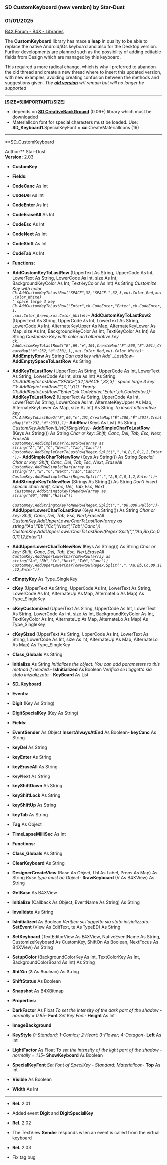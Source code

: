 ###  SD CustomKeyboard (new version) by Star-Dust
### 01/01/2025
[B4X Forum - B4X - Libraries](https://www.b4x.com/android/forum/threads/160116/)

The **CustomKeyboard** library has made a **leap** in quality to be able to replace the native Android/iOs keyboard and also for the Desktop version.  
Further developments are planned such as the possibility of adding editable fields from Design which are managed by this keyboard.  
  
This required a more radical change, which is why I preferred to abandon the old thread and create a new thread where to insert this updated version, with new examples, avoiding creating confusion between the methods and suggestions given. *The* [***old version***](https://www.b4x.com/android/forum/threads/b4x-sd-customkeyboard.138438/) *will remain but will no longer be supported*  
  

---

  
**[SIZE=5]IMPORTANT[/SIZE]**  

- depends on [**SD CreativeBackGround**](https://www.b4x.com/android/forum/threads/b4x-xui-sd-creativebackground.125011/) (0.06+) library which must be downloaded
- MaterialIcon font for special characters must be loaded. Use: **SD\_Keyboard1**.SpecialKeyFont = **xui**.CreateMaterialIcons (16)

---

  
  
**SD\_CustomKeyboard  
  
Author:** Star-Dust  
**Version:** 2.03  

- **CustomKey**

- **Fields:**

- **CodeCanc** As Int
- **CodeDel** As Int
- **CodeEnter** As Int
- **CodeEraseAll** As Int
- **CodeEsc** As Int
- **CodeNext** As Int
- **CodeShift** As Int
- **CodeTab** As Int

- **Functions:**

- **AddCustomKeyToLastRow** (UpperText As String, UpperCode As Int, LowerText As String, LowerCode As Int, size As Int, BackgroundKeyColor As Int, TextKeyColor As Int) As String
*Customize Key with color  
 <code>Ck.AddCustomKeyToLastRow("SPACE",32,"SPACE.",32,3,xui.Color\_Red,xui.Color\_White) ' space large 3 key</code>  
 <code>Ck.AddCustomKeyToLastRow("Enter",ck.CodeEnter,"Enter",ck.CodeEnter,1, ,xui.Color\_Green,xui.Color\_White))</code>*- **AddCustomKeyToLastRow2** (UpperText As String, UpperCode As Int, LowerText As String, LowerCode As Int, AlternateKeyUpper As Map, AlternateKeyLower As Map, size As Int, BackgroundKeyColor As Int, TextKeyColor As Int) As String
*Customize Key with color and alternative key  
 <code>ck. AddCustomKeyToLastRow2("E",69,"e",101,CreateMap("È":200,"É":201),CreateMap("è":232,"é":233),1,,xui.Color\_Red,xui.Color\_White)</code>*- **AddEmptyRow** As String
 *Can add key with Add…LastRow*- **AddEmptySpaceToLastRow** As String
- **AddKeyToLastRow** (UpperText As String, UpperCode As Int, LowerText As String, LowerCode As Int, size As Int) As String
 *Ck.AddKeytoLastRow("SPACE",32,"SPACE.",32,3) ' space large 3 key  
 Ck.AddKeytoLastRow("",0,"",0,1) ' Empty  
 Ck.AddKeytoLastRow("Enter",ck.CodeEnter,"Enter",ck.CodeEnter,1)*- **AddKeyToLastRow2** (UpperText As String, UpperCode As Int, LowerText As String, LowerCode As Int, AlternateKeyUpper As Map, AlternateKeyLower As Map, size As Int) As String
 *To insert alternative key  
 <code>Ck.AddKeyToLastRow2("E",69,"e",101,CreateMap("È":200,"É":201),CreateMap("è":232,"é":233),1)</code>*- **AddRow** (Keys As List) As String
 *CustomKey.AddRow(ListOfSingleKey)*- **AddSimpleCharToLastRow** (Keys As String()) As String
 *Char or key: Shift, Canc, Del, Tab, Esc, Next, EraseAll  
 <code>CustomKey.AddSimpleCharToLastRow(array as string("A","B","C","Next","Tab","Canc"))</code>  
 <code>CustomKey.AddSimpleCharToLastRow(Regex.Split(",","A,B,C,0,1,2,Enter"))</code>*- **AddSimpleCharToNewRow** (Keys As String()) As String
 *Special Char or key: Shift, Canc, Del, Tab, Esc, Next, EraseAll  
 <code>CustomKey.AddRowSimpleChar(array as string("A","B","C","Next","Tab","Canc"))</code>  
 <code>CustomKey.AddRowSimpleChar(Regex.Split(",","A,B,C,0,1,2,Enter"))</code>*- **AddStringtoKeyToNewRow** (Strings As String()) As String
 *Don't insert special char: Shift, Canc, Del, Tab, Esc, Next  
 <code> CustomKey.AddStringtoKeyToNewRow(array as string("00","000","Hallo"))</code>  
 <code> CustomKey.AddStringtoKeyToNewRow(Regex.Split(",","00,000,Hallo"))</code>*- **AddUpperLowerCharToLastRow** (Keys As String()) As String
 *Char or key: Shift, Canc, Del, Tab, Esc, Next,EraseAll  
 CustomKey.AddUpperLowerCharToLastRow(array as string("Aa","Bb","Cc","Next","Tab","Canc"))  
 CustomKey.AddUpperLowerCharToLastRow(Regex.Split(",","Aa,Bb,Cc,00,11,12,Enter"))*
- **AddUpperLowerCharToNewRow** (Keys As String()) As String
 *Char or key: Shift, Canc, Del, Tab, Esc, Next,EraseAll  
 <code>CustomKey.AddUpperLowerCharToNewRow(array as string("Aa","Bb","Cc","Next","Tab","Canc"))</code>  
 <code>CustomKey.AddUpperLowerCharToNewRow(Regex.Split(",","Aa,Bb,Cc,00,11,12,Enter"))</code>*

- **cEmptyKey** As Type\_SingleKey
- **cKey** (UpperText As String, UpperCode As Int, LowerText As String, LowerCode As Int, AlternateUp As Map, AlternateLo As Map) As Type\_SingleKey
- **cKeyCustomized** (UpperText As String, UpperCode As Int, LowerText As String, LowerCode As Int, size As Int, BackgroundKeyColor As Int, TextKeyColor As Int, AlternateUp As Map, AlternateLo As Map) As Type\_SingleKey
- **cKeySized** (UpperText As String, UpperCode As Int, LowerText As String, LowerCode As Int, size As Int, AlternateUp As Map, AlternateLo As Map) As Type\_SingleKey
- **Class\_Globals** As String
- **Initialize** As String
*Initializes the object. You can add parameters to this method if needed.*- **IsInitialized** As Boolean
*Verifica se l'oggetto sia stato inizializzato.*- **KeyBoard** As List

- **SD\_Keyboard**

- **Events:**

- **Digit** (Key As String)
- **DigitSpecialKey** (Key As String)

- **Fields:**

- **EventSender** As Object
**InsertAlwaysAtEnd** As Boolean- **keyCanc** As String
- **keyDel** As String
- **keyEnter** As String
- **keyEraseAll** As String
- **keyNext** As String
- **keyShiftDown** As String
- **keyShiftLock** As String
- **keyShiftUp** As String
- **keyTab** As String
- **Tag** As Object
- **TimeLapseMilliSec** As Int

- **Functions:**

- **Class\_Globals** As String
- **ClearKeyboard** As String
- **DesignerCreateView** (Base As Object, Lbl As Label, Props As Map) As String
*Base type must be Object*- **DrawKeyboard** (V As B4XView) As String
- **GetBase** As B4XView
- **Initialize** (Callback As Object, EventName As String) As String
- **Invalidate** As String
- **IsInitialized** As Boolean
*Verifica se l'oggetto sia stato inizializzato.*- **SetEvent** (View As EditText, te As TypeED) As String
- **SetKeyboard** (TextEditorView As B4XView, NativeEventName As String, CustomizeKeyboard As CustomKey, ShiftOn As Boolean, NextFocus As B4XView) As String
- **SetupColor** (BackgroundColorKey As Int, TextColorKey As Int, BackgroundColorBoard As Int) As String
- **ShifOn** (S As Boolean) As String
- **ShiftStatus** As Boolean
- **Snapshot** As B4XBitmap

- **Properties:**

- **DarkFactor** As Float
*To set the intensity of the dark part of the shadow - normally = 0.85*- **Font**
 *Set Key Font*- **Height** As Int
- **ImageBackground**
- **KeyStyle**
 *0-Standard; 1-Comics; 2-Heart; 3-Flower; 4-Octagon*- **Left** As Int
- **LightFactor** As Float
 *To set the intensity of the light part of the shadow - normally = 1.15*- **ShowKeyboard** As Boolean
- **SpecialKeyFont**
 *Set Font of SpecilKey - Standard: MaterialIcon*- **Top** As Int
- **Visible** As Boolean
- **Width** As Int

---

  

- **Rel.** 2.01

- Added event **Digit** and **DigitSpecialKey**

- **Rel.** 2.02

- The TextView **Sender** responds when an event is called from the virtual keyboard

- **Rel.** 2.03

- Fix tag bug